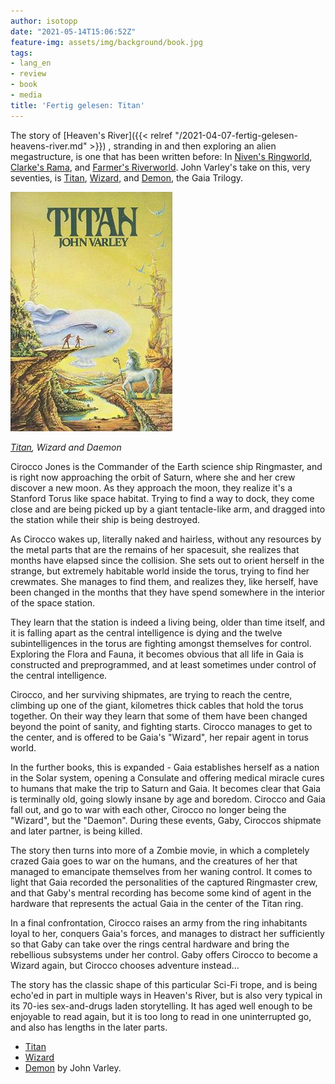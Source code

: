 ```yaml
---
author: isotopp
date: "2021-05-14T15:06:52Z"
feature-img: assets/img/background/book.jpg
tags:
- lang_en
- review
- book
- media
title: 'Fertig gelesen: Titan'
---
```

The story of 
[Heaven's River]({{< relref "/2021-04-07-fertig-gelesen-heavens-river.md" >}})
, stranding in and then exploring an alien megastructure, is one that has been written before: In [Niven's Ringworld](https://www.amazon.de/Ringworld-English-Larry-Niven-ebook/dp/B01513ZIL6), [Clarke's Rama](https://www.amazon.de/Rendezvous-Rama-Book-English-ebook/dp/B0079MRDIE), and [Farmer's Riverworld](https://www.amazon.de/Riverworld-Including-Scattered-Fabulous-Riverboat/dp/0765326523/). John Varley's take on this, very seventies, is [Titan](https://www.amazon.de/Titan-Gaia-Book-1-English-ebook/dp/B009KUXCBK), [Wizard](https://www.amazon.de/gp/product/B009KUXKAI), and [Demon](https://www.amazon.de/gp/product/B009KUXAEO), the Gaia Trilogy.

[![](/uploads/2021/05/titan.jpg)](https://www.amazon.de/Titan-Gaia-Book-1-English-ebook/dp/B009KUXCBK)

*[Titan](https://www.amazon.de/Titan-Gaia-Book-1-English-ebook/dp/B009KUXCBK), Wizard and Daemon*

Cirocco Jones is the Commander of the Earth science ship Ringmaster, and is right now approaching the orbit of Saturn, where she and her crew discover a new moon. As they approach the moon, they realize it's a Stanford Torus like space habitat. Trying to find a way to dock, they come close and are being picked up by a giant tentacle-like arm, and dragged into the station while their ship is being destroyed.

As Cirocco wakes up, literally naked and hairless, without any resources by the metal parts that are the remains of her spacesuit, she realizes that months have elapsed since the collision. She sets out to orient herself in the strange, but extremely habitable world inside the torus, trying to find her crewmates. She manages to find them, and realizes they, like herself, have been changed in the months that they have spend somewhere in the interior of the space station.

They learn that the station is indeed a living being, older than time itself, and it is falling apart as the central intelligence is dying and the twelve subintelligences in the torus are fighting amongst themselves for control. Exploring the Flora and Fauna, it becomes obvious that all life in Gaia is constructed and preprogrammed, and at least sometimes under control of the central intelligence.

Cirocco, and her surviving shipmates, are trying to reach the centre, climbing up one of the giant, kilometres thick cables that hold the torus together. On their way they learn that some of them have been changed beyond the point of sanity, and fighting starts. Cirocco manages to get to the center, and is offered to be Gaia's "Wizard", her repair agent in torus world.

In the further books, this is expanded - Gaia establishes herself as a nation in the Solar system, opening a Consulate and offering medical miracle cures to humans that make the trip to Saturn and Gaia. It becomes clear that Gaia is terminally old, going slowly insane by age and boredom. Cirocco and Gaia fall out, and go to war with each other, Cirocco no longer being the "Wizard", but the "Daemon". During these events, Gaby, Ciroccos shipmate and later partner, is being killed.

The story then turns into more of a Zombie movie, in which a completely crazed Gaia goes to war on the humans, and the creatures of her that managed to emancipate themselves from her waning control. It comes to light that Gaia recorded the personalities of the captured Ringmaster crew, and that Gaby's mentral recording has become some kind of agent in the hardware that represents the actual Gaia in the center of the Titan ring.

In a final confrontation, Cirocco raises an army from the ring inhabitants loyal to her, conquers Gaia's forces, and manages to distract her sufficiently so that Gaby can take over the rings central hardware and bring the rebellious subsystems under her control. Gaby offers Cirocco to become a Wizard again, but Cirocco chooses adventure instead...

The story has the classic shape of this particular Sci-Fi trope, and is being echo'ed in part in multiple ways in Heaven's River, but is also very typical in its 70-ies sex-and-drugs laden storytelling. It has aged well enough to be enjoyable to read again, but it is too long to read in one uninterrupted go, and also has lengths in the later parts.

- [Titan](https://www.amazon.de/Titan-Gaia-Book-1-English-ebook/dp/B009KUXCBK)
- [Wizard](https://www.amazon.de/gp/product/B009KUXKAI)
- [Demon](https://www.amazon.de/gp/product/B009KUXAEO) by John Varley.
